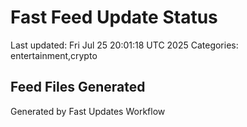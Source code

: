 # Fast Feed Update Status
Last updated: Fri Jul 25 20:01:18 UTC 2025
Categories: entertainment,crypto

## Feed Files Generated

Generated by Fast Updates Workflow
